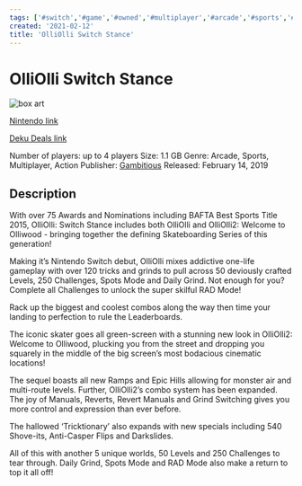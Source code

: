 ```yaml
---
tags: ['#switch','#game','#owned','#multiplayer','#arcade','#sports','#multiplayer','#action']
created: '2021-02-12'
title: 'OlliOlli Switch Stance'
---
```

# OlliOlli Switch Stance

![box art](https://assets.nintendo.com/image/upload/c_pad,f_auto,h_613,q_auto,w_1089/ncom/en_US/games/switch/o/olliolli-switch-stance-switch/hero?v=2021042720)

[Nintendo link](https://www.nintendo.com/games/detail/olliolli-switch-stance-switch)

[Deku Deals link](https://www.dekudeals.com/items/olliolli-switch-stance)

Number of players: up to 4 players
Size: 1.1 GB
Genre: Arcade, Sports, Multiplayer, Action
Publisher: [Gambitious](https://www.dekudeals.com/games?include[collection]=true&filter[publisher]=Gambitious)
Released: February 14, 2019

## Description

With over 75 Awards and Nominations including BAFTA Best Sports Title 2015, OlliOlli: Switch Stance includes both OlliOlli and OlliOlli2: Welcome to Olliwood - bringing together the defining Skateboarding Series of this generation!

Making it’s Nintendo Switch debut, OlliOlli mixes addictive one-life gameplay with over 120 tricks and grinds to pull across 50 deviously crafted Levels, 250 Challenges, Spots Mode and Daily Grind. Not enough for you? Complete all Challenges to unlock the super skilful RAD Mode!

Rack up the biggest and coolest combos along the way then time your landing to perfection to rule the Leaderboards.

The iconic skater goes all green-screen with a stunning new look in OlliOlli2: Welcome to Olliwood, plucking you from the street and dropping you squarely in the middle of the big screen’s most bodacious cinematic locations!

The sequel boasts all new Ramps and Epic Hills allowing for monster air and multi-route levels. Further, OlliOlli2’s combo system has been expanded. The joy of Manuals, Reverts, Revert Manuals and Grind Switching gives you more control and expression than ever before.

The hallowed ‘Tricktionary’ also expands with new specials including 540 Shove-its, Anti-Casper Flips and Darkslides.

All of this with another 5 unique worlds, 50 Levels and 250 Challenges to tear through. Daily Grind, Spots Mode and RAD Mode also make a return to top it all off!

